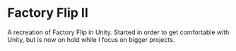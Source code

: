 # Factory Flip II
 A recreation of Factory Flip in Unity.  Started in order to get comfortable with Unity, but is now on hold while I focus on bigger projects.
